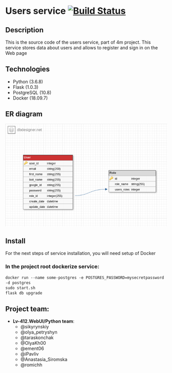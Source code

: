 # Users service [![Build Status](https://travis-ci.org/lv-412-python/users-service-repo.svg?branch=develop)](https://travis-ci.org/lv-412-python/users-service-repo)
## Description
This is the source code of the users service, part of 4m project. This service stores data about users and allows to register and sign in on the Web page

## Technologies
* Python (3.6.8)
* Flask (1.0.3)
* PostgreSQL (10.8)
* Docker (18.09.7)

## ER diagram
![alt_text](diagrams/4m_users.png)

## Install
For the next steps of service installation, you will need setup of Docker

### In the project root dockerize service:

```
docker run --name some-postgres -e POSTGRES_PASSWORD=mysecretpassword -d postgres
sudo start.sh
flask db upgrade
```


## Project team:
* **Lv-412.WebUI/Python team**:
    - @sikyrynskiy
    - @olya_petryshyn
    - @taraskonchak
    - @OlyaKh00
    - @ement06
    - @iPavliv
    - @Anastasia_Siromska
    - @romichh
